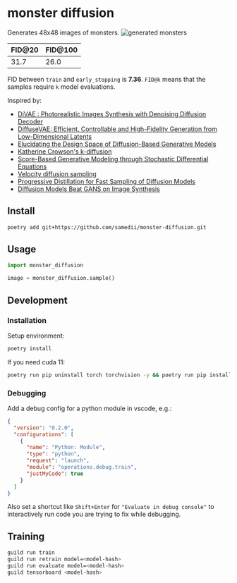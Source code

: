 # monster diffusion

Generates 48x48 images of monsters.
![generated monsters](docs/samples.png)

| FID@20 | FID@100 |
| ------ | ------- |
| 31.7   | 26.0    |

FID between `train` and `early_stopping` is **7.36**. `FID@k` means that the
samples require `k` model evaluations.

Inspired by:

- [DiVAE : Photorealistic Images Synthesis with Denoising Diffusion Decoder](https://arxiv.org/pdf/2206.00386.pdf)
- [DiffuseVAE: Efficient, Controllable and High-Fidelity Generation from Low-Dimensional Latents](https://github.com/kpandey008/DiffuseVAE)
- [Elucidating the Design Space of Diffusion-Based Generative Models](https://arxiv.org/abs/2206.00364)
- [Katherine Crowson's k-diffusion](https://github.com/crowsonkb/k-diffusion)
- [Score-Based Generative Modeling through Stochastic Differential Equations](https://github.com/yang-song/score_sde_pytorch)
- [Velocity diffusion sampling](https://github.com/crowsonkb/v-diffusion-pytorch)
- [Progressive Distillation for Fast Sampling of Diffusion Models](https://openreview.net/forum?id=TIdIXIpzhoI)
- [Diffusion Models Beat GANS on Image Synthesis](https://github.com/crowsonkb/guided-diffusion)

## Install

```bash
poetry add git+https://github.com/samedii/monster-diffusion.git
```

## Usage

```python
import monster_diffusion

image = monster_diffusion.sample()
```

## Development

### Installation

Setup environment:

```bash
poetry install
```

If you need cuda 11:

```bash
poetry run pip uninstall torch torchvision -y && poetry run pip install torch==1.11.0 torchvision==0.12.0 --extra-index-url https://download.pytorch.org/whl/cu113
```

### Debugging

Add a debug config for a python module in vscode, e.g.:

```json
{
  "version": "0.2.0",
  "configurations": [
    {
      "name": "Python: Module",
      "type": "python",
      "request": "launch",
      "module": "operations.debug.train",
      "justMyCode": true
    }
  ]
}
```

Also set a shortcut like `Shift+Enter` for `"Evaluate in debug console"` to interactively
run code you are trying to fix while debugging.

## Training

```bash
guild run train
guild run retrain model=<model-hash>
guild run evaluate model=<model-hash>
guild tensorboard <model-hash>
```
